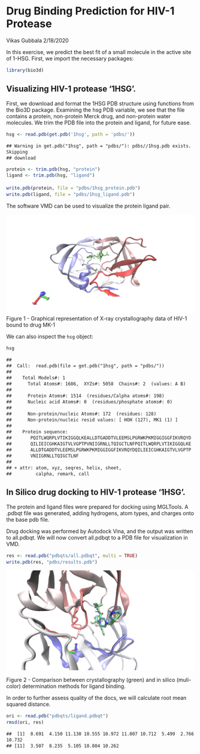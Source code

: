 Drug Binding Prediction for HIV-1 Protease
================
Vikas Gubbala
2/18/2020

In this exercise, we predict the best fit of a small molecule in the
active site of 1-HSG. First, we import the necessary packages:

``` r
library(bio3d)
```

## Visualizing HIV-1 protease ‘1HSG’.

First, we download and format the 1HSG PDB structure using functions
from the Bio3D package. Examining the hsg PDB variable, we see that the
file contains a protein, non-protein Merck drug, and non-protein water
molecules. We trim the PDB file into the protein and ligand, for future
ease.

``` r
hsg <- read.pdb(get.pdb('1hsg', path = 'pdbs/'))
```

    ## Warning in get.pdb("1hsg", path = "pdbs/"): pdbs//1hsg.pdb exists. Skipping
    ## download

``` r
protein <- trim.pdb(hsg, "protein")
ligand <- trim.pdb(hsg, "ligand")

write.pdb(protein, file = "pdbs/1hsg_protein.pdb")
write.pdb(ligand, file = "pdbs/1hsg_ligand.pdb")
```

The software VMD can be used to visualize the protein ligand pair.

![1HSG](images/1hsg.png) Figure 1 - Graphical representation of X-ray
crystallography data of HIV-1 bound to drug MK-1

We can also inspect the `hsg` object:

``` r
hsg
```

    ## 
    ##  Call:  read.pdb(file = get.pdb("1hsg", path = "pdbs/"))
    ## 
    ##    Total Models#: 1
    ##      Total Atoms#: 1686,  XYZs#: 5058  Chains#: 2  (values: A B)
    ## 
    ##      Protein Atoms#: 1514  (residues/Calpha atoms#: 198)
    ##      Nucleic acid Atoms#: 0  (residues/phosphate atoms#: 0)
    ## 
    ##      Non-protein/nucleic Atoms#: 172  (residues: 128)
    ##      Non-protein/nucleic resid values: [ HOH (127), MK1 (1) ]
    ## 
    ##    Protein sequence:
    ##       PQITLWQRPLVTIKIGGQLKEALLDTGADDTVLEEMSLPGRWKPKMIGGIGGFIKVRQYD
    ##       QILIEICGHKAIGTVLVGPTPVNIIGRNLLTQIGCTLNFPQITLWQRPLVTIKIGGQLKE
    ##       ALLDTGADDTVLEEMSLPGRWKPKMIGGIGGFIKVRQYDQILIEICGHKAIGTVLVGPTP
    ##       VNIIGRNLLTQIGCTLNF
    ## 
    ## + attr: atom, xyz, seqres, helix, sheet,
    ##         calpha, remark, call

## In Silico drug docking to HIV-1 protease ‘1HSG’.

The protein and ligand files were prepared for docking using MGLTools. A
.pdbqt file was generated, adding hydrogens, atom types, and charges
onto the base pdb file.

Drug docking was performed by Autodock Vina, and the output was written
to all.pdbqt. We will now convert all.pdbqt to a PDB file for
visualization in VMD.

``` r
res <- read.pdb("pdbqts/all.pdbqt", multi = TRUE)
write.pdb(res, "pdbs/results.pdb")
```

![1HSG](images/dock.png)

Figure 2 - Comparison between crystallography (green) and in silico
(muli-color) determination methods for ligand binding.

In order to further assess quality of the docs, we will calculate root
mean squared distance.

``` r
ori <- read.pdb("pdbqts/ligand.pdbqt")
rmsd(ori, res)
```

    ##  [1]  0.691  4.150 11.130 10.555 10.972 11.007 10.712  5.499  2.766 10.732
    ## [11]  3.507  8.235  5.105 10.804 10.262
